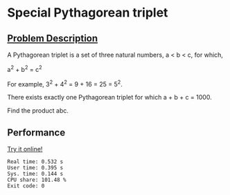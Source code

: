 # Special Pythagorean triplet

## [Problem Description](https://projecteuler.net/problem=9)

A Pythagorean triplet is a set of three natural numbers, a < b < c, for which,

a<sup>2</sup> + b<sup>2</sup> = c<sup>2</sup>

For example, 3<sup>2</sup> + 4<sup>2</sup> = 9 + 16 = 25 = 5<sup>2</sup>.

There exists exactly one Pythagorean triplet for which a + b + c = 1000.

Find the product abc.

## Performance

[Try it online!](https://tio.run/##VY/LDsIgEEX3fMU1bmxVikuNdW9ior8AZaokFRpofST@e6W4UGd5zszNHWrMw/hhmE6KPvhCGVuQvYESZprqq9N9Qzh5pxq6CrGGdgyIpkX77C7y7DxJO7MZ7heysNhBfHaA2nlIbJdYcW4XCY2jRiTn/7BCiZUQAsvoo/4amUvMoXKFskSVV1@j3SZalVeRkNXsUwzBNTdaJPtbcUzP8NrhYELHa@NDN8tYutsfedt34edNnkLYMLwB)

```
Real time: 0.532 s
User time: 0.395 s
Sys. time: 0.144 s
CPU share: 101.48 %
Exit code: 0
```